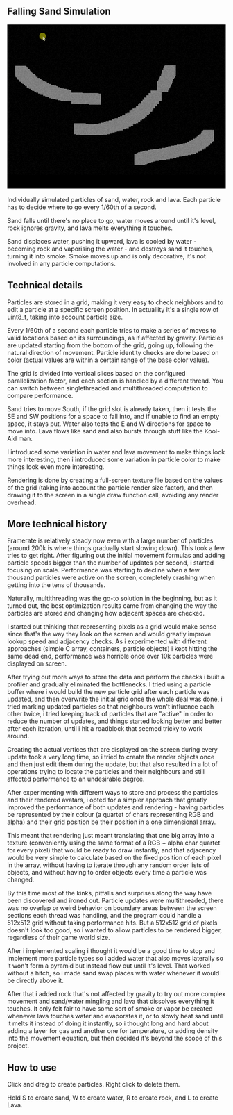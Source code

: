 ## Falling Sand Simulation

![Falling sand simulation cover image](https://github.com/RaduHaulica/falling-sand-texture/blob/df7e19194b066492f3deac41114d233493c4a5ed/falling%20sand%20texture/media/falling%20sand.gif)

Individually simulated particles of sand, water, rock and lava. Each particle has to decide where to go every 1/60th of a second.

Sand falls until there's no place to go, water moves around until it's level, rock ignores gravity, and lava melts everything it touches.

Sand displaces water, pushing it upward, lava is cooled by water - becoming rock and vaporising the water - and destroys sand it touches, turning it into smoke. Smoke moves up and is only decorative, it's not involved in any particle computations.

## Technical details

Particles are stored in a grid, making it very easy to check neighbors and to edit a particle at a specific screen position. In actuallity it's a single row of uint8_t, taking into account particle size.

Every 1/60th of a second each particle tries to make a series of moves to valid locations based on its surroundings, as if affected by gravity. Particles are updated starting from the bottom of the grid, going up, following the natural direction of movement. Particle identity checks are done based on color (actual values are within a certain range of the base color value).

The grid is divided into vertical slices based on the configured parallelization factor, and each section is handled by a different thread. You can switch between singlethreaded and multithreaded computation to compare performance.

Sand tries to move South, if the grid slot is already taken, then it tests the SE and SW positions for a space to fall into, and if unable to find an empty space, it stays put. Water also tests the E and W directions for space to move into. Lava flows like sand and also bursts through stuff like the Kool-Aid man.

I introduced some variation in water and lava movement to make things look more interesting, then i introduced some variation in particle color to make things look even more interesting.

Rendering is done by creating a full-screen texture file based on the values of the grid (taking into account the particle render size factor), and then drawing it to the screen in a single draw function call, avoiding any render overhead.

## More technical history

Framerate is relatively steady now even with a large number of particles (around 200k is where things gradually start slowing down). This took a few tries to get right. After figuring out the initial movement formulas and adding particle speeds bigger than the number of updates per second, i started focusing on scale. Performance was starting to decline when a few thousand particles were active on the screen, completely crashing when getting into the tens of thousands.

Naturally, multithreading was the go-to solution in the beginning, but as it turned out, the best optimization results came from changing the way the particles are stored and changing how adjacent spaces are checked.

I started out thinking that representing pixels as a grid would make sense since that's the way they look on the screen and would greatly improve lookup speed and adjacency checks. As i experimented with different approaches (simple C array, containers, particle objects) i kept hitting the same dead end, performance was horrible once over 10k particles were displayed on screen.

After trying out more ways to store the data and perform the checks i built a profiler and gradually eliminated the bottlenecks. I tried using a particle buffer where i would build the new particle grid after each particle was updated, and then overwrite the initial grid once the whole deal was done, i tried marking updated particles so that neighbours won't influence each other twice, i tried keeping track of particles that are "active" in order to reduce the number of updates, and things started looking better and better after each iteration, until i hit a roadblock that seemed tricky to work around.

Creating the actual vertices that are displayed on the screen during every update took a very long time, so i tried to create the render objects once and then just edit them during the update, but that also resulted in a lot of operations trying to locate the particles and their neighbours and still affected performance to an undesirable degree.

After experimenting with different ways to store and process the particles and their rendered avatars, i opted for a simpler approach that greatly improved the performance of both updates and rendering - having particles be represented by their colour (a quartet of chars representing RGB and alpha) and their grid position be their position in a one dimensional array.

This meant that rendering just meant translating that one big array into a texture (conveniently using the same format of a RGB + alpha char quartet for every pixel) that would be ready to draw instantly, and that adjacency would be very simple to calculate based on the fixed position of each pixel in the array, without having to iterate through any random order lists of objects, and without having to order objects every time a particle was changed.

By this time most of the kinks, pitfalls and surprises along the way have been discovered and ironed out. Particle updates were multithreaded, there was no overlap or weird behavior on boundary areas between the screen sections each thread was handling, and the program could handle a 512x512 grid without taking performance hits. But a 512x512 grid of pixels doesn't look too good, so i wanted to allow particles to be rendered bigger, regardless of their game world size.

After i implemented scaling i thought it would be a good time to stop and implement more particle types so i added water that also moves laterally so it won't form a pyramid but instead flow out until it's level. That worked without a hitch, so i made sand swap places with water whenever it would be directly above it.

After that i added rock that's not affected by gravity to try out more complex movement and sand/water mingling and lava that dissolves everything it touches. It only felt fair to have some sort of smoke or vapor be created whenever lava touches water and evaporates it, or to slowly heat sand until it melts it instead of doing it instantly, so i thought long and hard about adding a layer for gas and another one for temperature, or adding density into the movement equation, but then decided it's beyond the scope of this project.

## How to use

Click and drag to create particles. Right click to delete them.

Hold S to create sand, W to create water, R to create rock, and L to create Lava.
